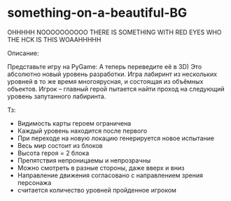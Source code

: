 # something-on-a-beautiful-BG
OHHHHH NOOOOOOOOOO THERE IS SOMETHING WITH RED EYES WHO THE HCK IS THIS WOAAHHHHH


Описание:

Представьте игру на PyGame: 
А теперь переведите её в 3D) Это абсолютно новый уровень разработки. Игра лабиринт из нескольких уровней в то же время многоярусная, и состоящая из объёмных объектов. Игрок – главный герой пытается найти проход на следующий уровень запутанного лабиринта.

Тз:

- Видимость карты героем ограничена
- Каждый уровень находится после первого
- При переходе на новую локацию генерируется новое испытание
- Весь мир состоит из блоков
- Высота героя = 2 блока
- Препятствия непроницаемы и непрозрачны
- Можно смотреть в разные стороны, даже вверх и вниз
- Направление движения согласовано с направлением зрения персонажа
- считается количество уровней пройденное игроком
